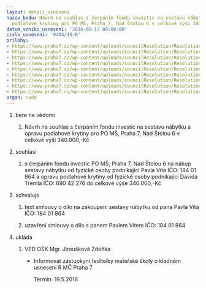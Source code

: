 ```yaml
---
layout: detail_usneseni
nazev_bodu: Návrh na souhlas s čerpáním fondu investic na sestavu nábytku a opravu
  podlahové krytiny pro PO MŠ, Praha 7, Nad Štolou 6 v celkové výši 340.000,-Kč
datum_vzniku_usneseni: '2016-05-17 00:00:00'
cislo_usneseni: '0494/16-R'
prilohy:
- https://www.praha7.cz/wp-content/uploads/councilResolution/Resolutions/27707/export/c1DuvodovazpravaIFcerpani~60368.doc
- https://www.praha7.cz/wp-content/uploads/councilResolution/Resolutions/27707/export/c2ZadostIFnabyteklino~60367.doc
- https://www.praha7.cz/wp-content/uploads/councilResolution/Resolutions/27707/export/c3souhlasVEDOIVZ~60366.doc
- https://www.praha7.cz/wp-content/uploads/councilResolution/Resolutions/27707/export/c4NabidkaVitMSNadStolou~60365.doc
- https://www.praha7.cz/wp-content/uploads/councilResolution/Resolutions/27707/export/c5MS_Nad_stolou_220416Treml~60364.doc
- https://www.praha7.cz/wp-content/uploads/councilResolution/Resolutions/27707/export/c6AnglictinaSmlouva_o_dilo__kratsi_verze2~60363.doc
- https://www.praha7.cz/wp-content/uploads/councilResolution/Resolutions/27707/export/c8ZivnostenskyrejstrikVit~60362.pdf
- https://www.praha7.cz/wp-content/uploads/councilResolution/Resolutions/27707/export/c7ZivnostenskyrejstrikTreml~60361.pdf
- https://www.praha7.cz/wp-content/uploads/councilResolution/Resolutions/27707/export/export~298705.pdf
organ: rada
---
```

<ol class="urzList_view" id="urzList">
<li class="urzClass1" id=""><span name="1">bere na vědomí</span> 
<ol class="urzOlClass">
<li class="urzClass2" style="TEXT-ALIGN: left" id=""><span><p>Návrh na souhlas s čerpáním fondu investic na sestavu nábytku a opravu podlahové krytiny pro PO MŠ, Praha 7, Nad Štolou 6 v celkové výši 340.000,-Kč</p></span></li></ol></li>
<li class="urzClass1" id=""><span name="26">souhlasí</span> 
<ol class="urzOlClass">
<li class="urzClass2" style="TEXT-ALIGN: left" id=""><span><p>s čerpáním fondu investic PO MŠ, Praha 7, Nad Štolou 6 na nákup sestavy nábytku od&nbsp;fyzické osoby podnikající&nbsp;Pavla Víta&nbsp;IČO: 184 01 864 a opravu podlahové krytiny od fyzické osoby podnikající Davida Tremla IČO: 690 42 276 do celkové výše 340.000,-Kč</p></span></li></ol></li>
<li class="urzClass1" id=""><span name="24">schvaluje</span> 
<ol class="urzOlClass">
<li class="urzClass2" style="TEXT-ALIGN: left" id=""><span><p>text smlouvy o dílo na zakoupení sestavy nábytku od pana Pavla Víta IČO: 184 01 864</p></span></li>
<li class="urzClass2" style="TEXT-ALIGN: left" id=""><span><p>uzavření smlouvy o dílo s panem Pavlem Vítem IČO: 184 01 864</p></span></li></ol></li><li class="urzClass1" id="urzUkoly"><span name="1">ukládá</span><ol class="urzOlClass"><li class="urzClass2"><span><p>VED OŠK Mgr. Jiroušková Zdeňka</p></span><ul class="urzUlClass"><li class="urzClass3"><span><p>Informovat zástupkyni ředitelky mateřské školy o kladném usnesení R MČ Praha 7</p></span><span class="urzUkolTermin">  Termín:&nbsp;19.5.2016</span></li></ul></li></ol></li>
</ol>